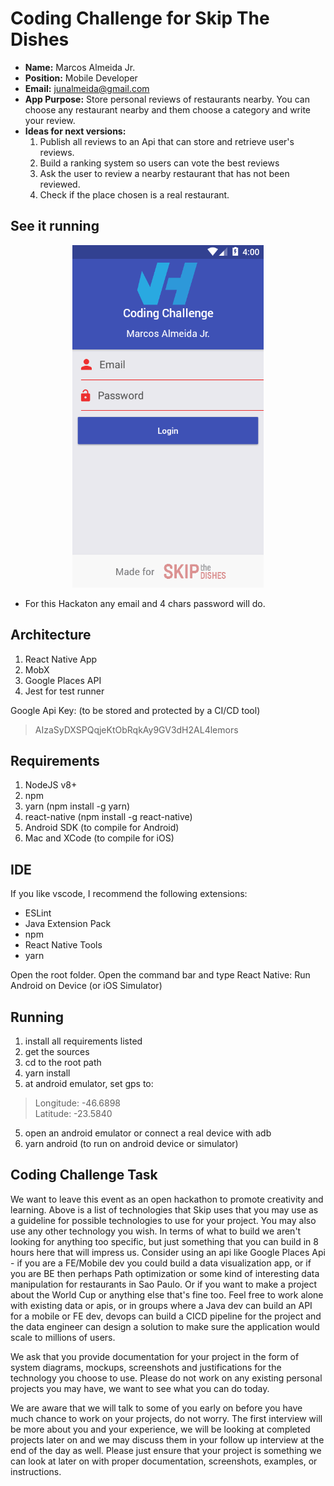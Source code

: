 

Coding Challenge for Skip The Dishes
====================================

* **Name:** Marcos Almeida Jr.
* **Position:** Mobile Developer
* **Email:** junalmeida@gmail.com
* **App Purpose:** Store personal reviews of restaurants nearby. You can choose any restaurant nearby and them choose a category and write your review. 
* **Ideas for next versions:**
    1. Publish all reviews to an Api that can store and retrieve user's reviews.
    2. Build a ranking system so users can vote the best reviews
    3. Ask the user to review a nearby restaurant that has not been reviewed.
    4. Check if the place chosen is a real restaurant.


See it running
--------------

<p align="center">
    <img src="./docs/vh-video.gif">
</p>

* For this Hackaton any email and 4 chars password will do.
 
Architecture
------------

1. React Native App
2. MobX
3. Google Places API
4. Jest for test runner

Google Api Key: (to be stored and protected by a CI/CD tool)  
> AIzaSyDXSPQqjeKtObRqkAy9GV3dH2AL4lemors

Requirements
------------

1. NodeJS v8+
2. npm
3. yarn (npm install -g yarn)
4. react-native (npm install -g react-native)
5. Android SDK (to compile for Android)
6. Mac and XCode (to compile for iOS)

IDE
---
If you like vscode, I recommend the following extensions:

* ESLint
* Java Extension Pack
* npm
* React Native Tools
* yarn

Open the root folder. Open the command bar and type React Native: Run Android on Device (or iOS Simulator)


Running
-------

1. install all requirements listed
1. get the sources
2. cd to the root path
3. yarn install
4. at android emulator, set gps to: 
> Longitude: -46.6898  
> Latitude: -23.5840

5. open an android emulator or connect a real device with adb
6. yarn android (to run on android device or simulator)


Coding Challenge Task
---------------------

We want to leave this event as an open hackathon to promote creativity and learning. Above is a list of technologies that Skip uses that you may use as a guideline for possible technologies to use for your project. You may also use any other technology you wish. In terms of what to build we aren't looking for anything too specific, but just something that you can build in 8 hours here that will impress us. Consider using an api like Google Places Api - if you are a FE/Mobile dev you could build a data visualization app, or if you are BE then perhaps Path optimization or some kind of interesting data manipulation for restaurants in Sao Paulo. Or if you want to make a project about the World Cup or anything else that's fine too. Feel free to work alone with existing data or apis, or in groups where a Java dev can build an API for a mobile or FE dev, devops can build a CICD pipeline for the project and the data engineer can design a solution to make sure the application would scale to millions of users. 



We ask that you provide documentation for your project in the form of system diagrams, mockups, screenshots and justifications for the technology you choose to use. Please do not work on any existing personal projects you may have, we want to see what you can do today.



We are aware that we will talk to some of you early on before you have much chance to work on your projects, do not worry. The first interview will be more about you and your experience, we will be looking at completed projects later on and we may discuss them in your follow up interview at the end of the day as well. Please just ensure that your project is something we can look at later on with proper documentation, screenshots, examples, or instructions.



